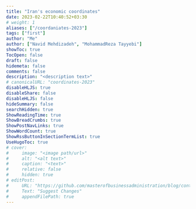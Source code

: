 ```yaml
---
title: "Iran's economic coordinates"
date: 2023-02-22T10:40:52+03:30
# weight: 1
aliases: ["/coordaniates-2023"]
tags: ["first"]
author: "Me"
author: ["Navid Mehdizadeh", "MohammadReza Tayyebi"]
showToc: true
TocOpen: false
draft: false
hidemeta: false
comments: false
description: "<description text>"
# canonicalURL: "coordinates-2023"
disableHLJS: true
disableShare: false
disableHLJS: false
hideSummary: false
searchHidden: true
ShowReadingTime: true
ShowBreadCrumbs: true
ShowPostNavLinks: true
ShowWordCount: true
ShowRssButtonInSectionTermList: true
UseHugoToc: true
# cover:
#     image: "<image path/url>" 
#     alt: "<alt text>" 
#     caption: "<text>" 
#     relative: false 
#     hidden: true
# editPost:
#     URL: "https://github.com/masterofbusinessadministration/blog/content"
#     Text: "Suggest Changes"
#     appendFilePath: true
---
```

